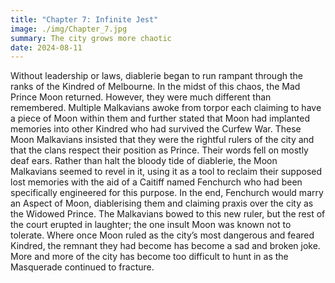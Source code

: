 ```yaml
---
title: "Chapter 7: Infinite Jest"
image: ./img/Chapter_7.jpg
summary: The city grows more chaotic
date: 2024-08-11
---
```


Without leadership or laws, diablerie began to run rampant through the
ranks of the Kindred of Melbourne. In the midst of this chaos, the Mad Prince
Moon returned. However, they were much different than remembered.
Multiple Malkavians awoke from torpor each claiming to have a piece of
Moon within them and further stated that Moon had implanted memories
into other Kindred who had survived the Curfew War. These Moon
Malkavians insisted that they were the rightful rulers of the city and that the
clans respect their position as Prince. Their words fell on mostly deaf ears.
Rather than halt the bloody tide of diablerie, the Moon Malkavians seemed
to revel in it, using it as a tool to reclaim their supposed lost memories with
the aid of a Caitiff named Fenchurch who had been specifically engineered
for this purpose. In the end, Fenchurch would marry an Aspect of Moon,
diablerising them and claiming praxis over the city as the Widowed Prince.
The Malkavians bowed to this new ruler, but the rest of the court erupted in
laughter; the one insult Moon was known not to tolerate. Where once Moon
ruled as the city’s most dangerous and feared Kindred, the remnant they had
become has become a sad and broken joke.
More and more of the city has become too difficult to hunt in as the
Masquerade continued to fracture.
